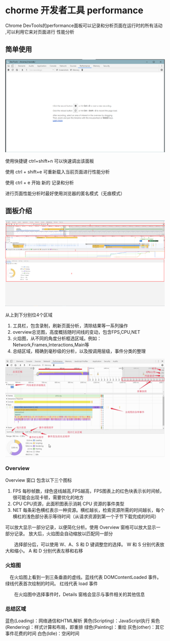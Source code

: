 # chorme 开发者工具 performance

 Chrome DevTools的performance面板可以记录和分析页面在运行时的所有活动 ,可以利用它来对页面进行 性能分析

## 简单使用

![1575341135852](../.vuepress/public/img/frontend/performance-01-01.png)

使用快捷键 ctrl+shift+n 可以快速调出该面板

使用 ctrl + shift+e 可重新载入当前页面进行性能分析

使用 ctrl + e 开始 新的 记录和分析

进行页面性能分析时最好使用浏览器的匿名模式（无痕模式）

## 面板介绍

![1575342026668](../.vuepress/public/img/1575342026668.png)

从上到下分别位4个区域

1. 工具栏，包含录制，刷新页面分析，清除结果等一系列操作
2. overview总览图，高度概括随时间线的变动，包含FPS,CPU,NET
3. 火焰图，从不同的角度分析框选区域。例如：Network,Frames,Interactions,Main等
4. 总结区域，精确到毫秒级的分析，以及按调用层级，事件分类的整理

 ![技术分享图片](../.vuepress/public/img/frontend/performance-01-02.png) 

###  Overview 

 Overview  窗口 包含以下三个图标

1. FPS 每秒帧数，绿色竖线越高,FPS越高，FPS图表上的红色块表示长时间帧，很可能会出现卡顿，需要优化的地方
2. CPU CPU资源，此面积图表示消耗 CPU 资源的事件类型
3. NET 每条彩色横杠表示一种资源。横杠越长，检索资源所需的时间越长，每个横杠的浅色部分表示等待时间（从请求资源到第一个子节下载完成的时间）

可以放大显示一部分记录，以便简化分析。使用 Overview 窗格可以放大显示一部分记录。 放大后，火焰图会自动缩放以匹配同一部分

　　选择部分后，可以使用 W、A、S 和 D 键调整您的选择。 W 和 S 分别代表放大和缩小。 A 和 D 分别代表左移和右移

### 火焰图

　在火焰图上看到一到三条垂直的虚线。蓝线代表 DOMContentLoaded 事件。 绿线代表首次绘制的时间。 红线代表 load 事件

　　在火焰图中选择事件时，Details 窗格会显示与事件相关的其他信息

###  总结区域 

蓝色(Loading)：网络通信和HTML解析
黄色(Scripting)：JavaScript执行
紫色(Rendering)：样式计算和布局，即重排
绿色(Painting)：重绘
灰色(other)：其它事件花费的时间
白色(Idle)：空闲时间 


<Vssue title="Vssue Demo" />